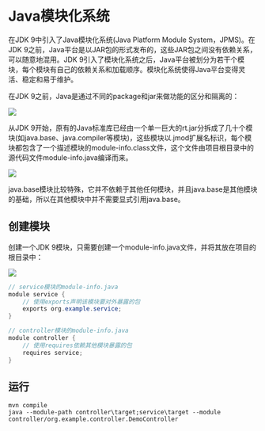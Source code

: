# Java模块化系统

在JDK 9中引入了Java模块化系统(Java Platform Module System，JPMS)。在JDK 9之前，Java平台是以JAR包的形式发布的，这些JAR包之间没有依赖关系，可以随意地混用。JDK 9引入了模块化系统之后，Java平台被划分为若干个模块，每个模块有自己的依赖关系和加载顺序。模块化系统使得Java平台变得灵活、稳定和易于维护。

在JDK 9之前，Java是通过不同的package和jar来做功能的区分和隔离的：

![](../img/java_no_module.png)

从JDK 9开始，原有的Java标准库已经由一个单一巨大的rt.jar分拆成了几十个模块(如java.base、java.compiler等模块)，这些模块以.jmod扩展名标识，每个模块都包含了一个描述模块的module-info.class文件，这个文件由项目根目录中的源代码文件module-info.java编译而来。

![](../img/java_module.png)

java.base模块比较特殊，它并不依赖于其他任何模块，并且java.base是其他模块的基础，所以在其他模块中并不需要显式引用java.base。

## 创建模块

创建一个JDK 9模块，只需要创建一个module-info.java文件，并将其放在项目的根目录中：

![](../img/java_module_demo.png)

```java
// service模块的module-info.java
module service {
    // 使用exports声明该模块要对外暴露的包
    exports org.example.service;
}
```

```java
// controller模块的module-info.java
module controller {
    // 使用requires依赖其他模块暴露的包
    requires service;
}
```

## 运行

```
mvn compile
java --module-path controller\target;service\target --module controller/org.example.controller.DemoController
```
